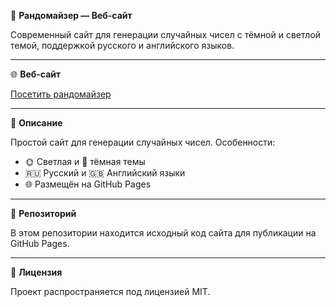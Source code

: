 🎲 **Рандомайзер — Веб-сайт**

Современный сайт для генерации случайных чисел с тёмной и светлой темой, поддержкой русского и английского языков.

---

🌐 **Веб-сайт**

[Посетить рандомайзер](#)

---

📝 **Описание**

Простой сайт для генерации случайных чисел. Особенности:

- 🌞 Светлая и 🌙 тёмная темы
- 🇷🇺 Русский и 🇬🇧 Английский языки
- 🌐 Размещён на GitHub Pages

---

📂 **Репозиторий**

В этом репозитории находится исходный код сайта для публикации на GitHub Pages.

---

📜 **Лицензия**

Проект распространяется под лицензией MIT.
